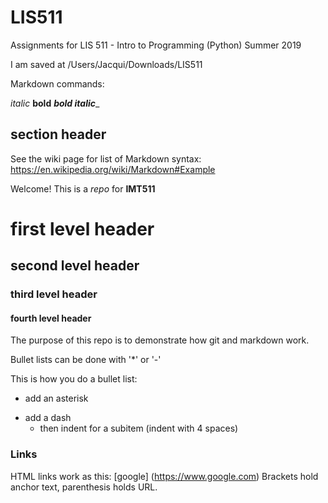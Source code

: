 # LIS511
Assignments for LIS 511 - Intro to Programming (Python) Summer 2019

I am saved at /Users/Jacqui/Downloads/LIS511

Markdown commands:

_italic_
**bold**
_**bold italic**__
## section header

See the wiki page for list of Markdown syntax:
https://en.wikipedia.org/wiki/Markdown#Example

Welcome! This is a _repo_ for **IMT511**

# first level header
## second level header
### third level header
#### fourth level header

The purpose of this repo is to demonstrate how git and markdown work. 

Bullet lists can be done with '*' or '-'

This is how you do a bullet list:
* add an asterisk
- add a dash
    * then indent for a subitem (indent with 4 spaces)

### Links
HTML links work as this: [google] (https://www.google.com)
Brackets hold anchor text, parenthesis holds URL. 